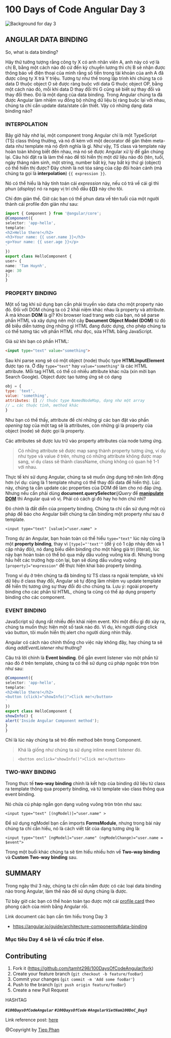 # 100 Days of Code Angular Day 3
![Background for day 3][bg-url]
## ANGULAR DATA BINDING
So, what is data binding? 

Hãy thử tưởng tượng rằng công ty X có anh nhân viên A, anh này có vợ là chị B, bằng một cách nào đó cứ đến kỳ chuyển lương thì chị B sẽ nhận được thông báo về điện thoại của mình rằng số tiền trong tài khoản của anh A đã được công ty X trả Y triệu. Tương tự như thế trong lập trình khi chúng ta có data D thuộc object O sẽ được ràng buộc với data G thuộc object OP, bằng một cách nào đó, mỗi khi data D thay đổi thì G cũng sẽ biết sự thay đổi và thay đổi theo. Đó là một dạng của data binding.
Trong Angular chúng ta đã được Angular làm nhiệm vụ đồng bộ những dữ liệu bị ràng buộc lại với nhau, chúng ta chỉ cần update data/state cần thiết.
Vậy có những dạng data binding nào?

### INTERPOLATION
Bây giờ hãy nhớ lại, một component trong Angular chỉ là một TypeScript (TS) class thông thường, và nó đi kèm với một decorator để găn thêm meta-data như template mà nó định nghĩa là gì. Như vậy, TS class và template này hoàn toàn không biết đến nhau, mà nó sẽ được Angular xử lý để gắn chúng lại. Câu hỏi đặt ra là làm thế nào để tôi hiển thị một dữ liệu nào đó (tên, tuổi, ngày tháng năm sinh, một string, number bất kỳ, hay bất kỳ thứ gì  (object) có thể hiển thị được? Đây chính là nơi tỏa sáng của cặp đôi hoàn cảnh (mà chúng ta gọi là **interpolation**) `{{ expression }}`.

Nó có thể hiểu là hãy tính toán cái _expression_ này, nếu có trả về cái gì thì phun (_display_) nó ra ngay vị trí chỗ dấu **{{}}** này cho tôi.

Chỉ đơn giản thế. Giờ các bạn có thể phun data về tên tuổi của một người thành cái profile đơn giản như sau:
```ts
import { Component } from '@angular/core';
@Component({
selector: 'app-hello',
template: `
<h2>Hello there!</h2>
<h3>Your name: {{ user.name }}</h3>
<p>Your name: {{ user.age }}</p>
`
})
export class HelloComponent {
user= {
name: 'Tam Huynh',
age: 30
};
}
```
### PROPERTY BINDING

Một số tag khi sử dụng bạn cần phải truyền vào data cho một property nào đó. Đối với DOM chúng ta có 2 khái niệm khác nhau là property và attribute. À mà khoan **DOM** là gì? Khi browser load trang web của bạn, nó sẽ parse phần HTML và xây dựng nên một cây **Document Object Model (DOM)** từ đó để biểu diễn tương ứng những gì HTML đang được dựng, cho phép chúng ta có thể tương tác với phần HTML như đọc, sửa HTML bằng JavaScript.

Giả sử khi bạn có phần HTML:
```html
<input type="text" value="something">
```
Sau khi parse xong sẽ có một object (node) thuộc type **HTMLInputElement** được tạo ra. Ở đây `type="text"` hay `value="something"` là các HTML attribute. Mỗi tag HTML có thể có nhiều attribute khác nữa (xin mời bạn Search Google). Object được tạo tương ứng sẽ có dạng
```js
obj = {
type: 'text',
value: 'something',
attributes: [] // thuộc type NamedNodeMap, dạng như một array
// … các thuộc tính, method khác
}
```

Như bạn có thể thấy, attribute để chỉ những gì các bạn đặt vào phần _opening tag_ của một tag sẽ là attributes, còn những gì là property của object (node) sẽ được gọi là property.

Các attributes sẽ được lưu trữ vào property attributes của node tương ứng.

>Có những attribute sẽ được map sang thành property tương ứng, ví dụ như type và value ở trên, nhưng có những attribute không được map sang, ví dụ class sẽ thành className, chúng không có quan hệ 1-1 với nhau.

Thực tế khi sử dụng Angular, chúng ta sẽ muốn ứng dụng trở nên linh động hơn (ví dụ: cùng là 1 template nhưng có thể thay đổi data để hiển thị). Lúc này, chúng ta cần update các properties của DOM để làm cho nó đáp ứng. Nhưng nếu cần phải dùng **document.querySelector**/_jQuery_ để **[manipulate DOM][manipulation-url]** thì Angular quá vô vị. Phải có cách gì đó hay ho hơn chứ nhỉ?

Đó chính là đất diễn của property binding. Chúng ta chỉ cần sử dụng một cú pháp để báo cho Angular biết chúng ta cần binding một property như sau ở template.
```angular2html
<input type="text" [value]="user.name" >
```
Trong dự án Angular, bạn hoàn toàn có thể hiểu `type="text"` lúc này cũng là một **property binding**, thay vì `[type]="'text'"` (để ý có 1 cặp nháy đơn và 1 cặp nhảy đôi), nó đang biểu diễn binding cho một hằng giá trị (literal), lúc này bạn hoàn toàn có thể bỏ qua mấy dấu vuông vuông kia đi. Nhưng trong hầu hết các trường hợp còn lại, bạn sẽ dùng dấu vuông vuông `[property]="expression"` để thực hiện khai báo property binding.

Trong ví dụ ở trên chúng ta đã binding từ TS class ra ngoài template, và khi dữ liệu ở class thay đổi, Angular sẽ tự động làm nhiệm vụ update template để hiển thị tương ứng sự thay đổi đó cho chúng ta.
Lưu ý: ngoài property binding cho các phần tử HTML, chúng ta cũng có thể áp dụng property binding cho các component.

### EVENT BINDING
JavaScript sử dụng rất nhiều đến khái niệm event. Khi một điều gì đó xảy ra, chúng ta muốn thực hiện một số task nào đó. Ví dụ, khi người dùng click vào button, tôi muốn hiển thị alert cho người dùng nhìn thấy.

Angular có cách nào chính thống cho việc này không đây, hay chúng ta sẽ dùng _addEventListener_ như thường?

Câu trả lời chính là **Event binding**. Để gắn event listener vào một phần tử nào đó ở trên template, chúng ta có thể sử dụng cú pháp ngoặc tròn tròn như sau:
```ts
@Component({
selector: 'app-hello',
template: `
<h2>Hello there!</h2>
<button (click)="showInfo()">Click me!</button>
`
})
export class HelloComponent {
showInfo() {
alert('Inside Angular Component method');
}
}
```
Chỉ là lúc này chúng ta sẽ trỏ đến method bên trong Component.

>Khá là giống như chúng ta sử dụng inline event listener đó.

> `<button onclick="showInfo()">Click me!</button>`

### TWO-WAY BINDING
Trong thực tế **two-way binding** chính là kết hợp của binding dữ liệu từ class ra template thông qua property binding, và từ template vào class thông qua event binding.

Nó chứa cú pháp ngắn gọn dạng vuông vuông tròn tròn như sau:
```angular2html
<input type="text" [(ngModel)]="user.name" >
```
Để sử dụng ngModel bạn cần imports **FormsModule**, nhưng trong bài này chúng ta chỉ cần hiểu, nó là cách viết tắt của dạng tương ứng là:
```angular2html
<input type="text" [ngModel]="user.name" (ngModelChange)="user.name = $event">
```
Trong một buổi khác chúng ta sẽ tìm hiểu nhiều hơn về **Two-way binding** và **Custom Two-way binding** sau.

## SUMMARY
Trong ngày thứ 3 này, chúng ta chỉ cần nắm được có các loại data binding nào trong Angular, làm thế nào để sử dụng chúng là được.

Từ bây giờ các bạn có thể hoàn toàn tạo được một cái [profile card][profile-card-url] theo phong cách của mình bằng Angular rồi.

Link document các bạn cần tìm hiểu trong Day 3
- https://angular.io/guide/architecture-components#data-binding

### Mục tiêu Day 4 sẽ là về cấu trúc if else.

## Contributing

1. Fork it (<https://github.com/tamht298/100DaysOfCodeAngular/fork>)
2. Create your feature branch (`git checkout -b feature/fooBar`)
3. Commit your changes (`git commit -m 'Add some fooBar'`)
4. Push to the branch (`git push origin feature/fooBar`)
5. Create a new Pull Request

HASHTAG

***`#100DaysOfCodeAngular`*** ***`#100DaysOfCode`*** ***`#AngularVietNam100DoC_Day3`***

Link reference post: [here][post-url]

@Copyright by [Tiep Phan](https://www.facebook.com/pttiep)
<!-- Markdown link & img dfn's -->
[post-url]: https://www.facebook.com/groups/AngularVietnam/permalink/891333841365468/
[bg-url]: https://github.com/tamht298/100DaysOfCodeAngular/blob/d-3/day-3/day-03.png
[manipulation-url]: https://plainjs.com/javascript/manipulation/
[profile-card-url]: https://www.w3schools.com/howto/howto_css_profile_card.asp
